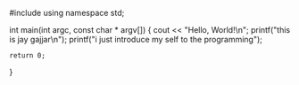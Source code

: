 #include <iostream>
using namespace std;

int main(int argc, const char * argv[])
{
    cout << "Hello, World!\n";
    printf("this is jay gajjar\n");
    printf("i just introduce my self to the programming");
    
    return 0;
}

